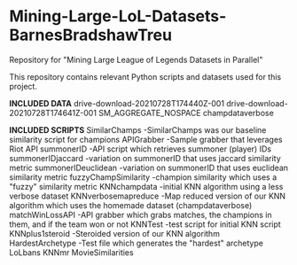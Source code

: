 # Mining-Large-LoL-Datasets-BarnesBradshawTreu
Repository for "Mining Large League of Legends Datasets in Parallel"

This repository contains relevant Python scripts and datasets used for this project.

**INCLUDED DATA**
drive-download-20210728T174440Z-001
drive-download-20210728T174641Z-001
SM_AGGREGATE_NOSPACE
champdataverbose

**INCLUDED SCRIPTS**
SimilarChamps
  -SimilarChamps was our baseline similarity script for champions
APIGrabber
  -Sample grabber that leverages Riot API
summonerID
  -API script which retrieves summoner (player) IDs
summonerIDjaccard
  -variation on summonerID that uses jaccard similarity metric
summonerIDeuclidean
  -variation on summonerID that uses euclidean similarity metric
fuzzyChampSimilarity
  -champion similarity which uses a "fuzzy" similarity metric
KNNchampdata
  -initial KNN algorithm using a less verbose dataset
KNNverbosemapreduce
  -Map reduced version of our KNN algorithm which uses the homemade dataset (champdataverbose)
matchWinLossAPI
  -API grabber which grabs matches, the champions in them, and if the team won or not
KNNTest
  -test script for initial KNN script
KNNplus1steroid
  -Steroided version of our KNN algorithm
HardestArchetype
  -Test file which generates the "hardest" archetype
LoLbans
KNNmr
MovieSimilarities
